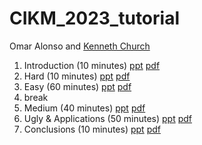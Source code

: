 # CIKM_2023_tutorial

Omar Alonso and <a href="https://kwchurch.github.io/">Kenneth Church</a> 

<p>

<ol>
<li>Introduction (10 minutes)
<a href="slides/CIKM_Introduction.pptx">ppt</a>
<a href="slides/CIKM_Introduction.pdf">pdf</a>
</li>
<li>Hard (10 minutes)
<a href="slides/CIKM_Hard.pptx">ppt</a>
<a href="slides/CIKM_Hard.pdf">pdf</a>
</li>
<li>Easy (60 minutes)
<a href="slides/CIKM_Easy.pptx">ppt</a>
<a href="slides/CIKM_Easy.pdf">pdf</a>
</li>
<li>break</li>
<li>Medium (40 minutes)
<a href="slides/CIKM_Medium.pptx">ppt</a>
<a href="slides/CIKM_Medium.pdf">pdf</a>
</li>
<li>Ugly & Applications (50 minutes)
<a href="slides/CIKM_Ugly.pptx">ppt</a>
<a href="slides/CIKM_Ugly.pdf">pdf</a>
</li>
<li>
Conclusions (10 minutes)
<a href="slides/CIKM_Conclusions.pptx">ppt</a>
<a href="slides/CIKM_Conclusions.pdf">pdf</a>
</li>
</ol>



